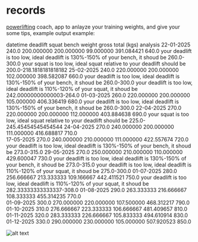 # records

[powerlifting](https://finai.solutions/powerlifting) coach, app to anlayze your training weights, and give your some tips, example output example:

datetime 	deadlift 	squat 	bench 	weight 	gross 	total (kgs) 	analysis
22-01-2025 	240.0 	200.000000 	200.000000 	99.000000 	391.084421 	640.0 	your deadlift is too low, ideal deadlift is 130%-150% of your bench, it shoud be 260.0-300.0 your squat is too low, ideal squat relative to your deadlift should be 200.0-218.1818181818182
25-02-2025 	240.0 	220.000000 	200.000000 	102.000000 	398.582087 	660.0 	your deadlift is too low, ideal deadlift is 130%-150% of your bench, it shoud be 260.0-300.0 your deadlift is too low, ideal deadlift is 110%-120% of your squat, it shoud be 242.00000000000003-264.0
01-03-2025 	260.0 	220.000000 	200.000000 	105.000000 	406.336419 	680.0 	your deadlift is too low, ideal deadlift is 130%-150% of your bench, it shoud be 260.0-300.0
22-04-2025 	270.0 	220.000000 	200.000000 	112.000000 	403.884638 	690.0 	your squat is too low, ideal squat relative to your deadlift should be 225.0-245.45454545454544
24-04-2025 	270.0 	240.000000 	200.000000 	111.000000 	416.688817 	710.0 	
17-05-2025 	270.0 	240.000000 	210.000000 	111.000000 	422.557674 	720.0 	your deadlift is too low, ideal deadlift is 130%-150% of your bench, it shoud be 273.0-315.0
29-05-2025 	270.0 	250.000000 	210.000000 	110.000000 	429.600047 	730.0 	your deadlift is too low, ideal deadlift is 130%-150% of your bench, it shoud be 273.0-315.0 your deadlift is too low, ideal deadlift is 110%-120% of your squat, it shoud be 275.0-300.0
01-07-2025 	280.0 	256.666667 	213.333333 	109.166667 	442.411521 	750.0 	your deadlift is too low, ideal deadlift is 110%-120% of your squat, it shoud be 282.33333333333337-308.0
01-08-2025 	290.0 	263.333333 	216.666667 	108.333333 	455.314235 	770.0 	
01-09-2025 	300.0 	270.000000 	220.000000 	107.500000 	468.312217 	790.0 	
01-10-2025 	310.0 	276.666667 	223.333333 	106.666667 	481.409657 	810.0 	
01-11-2025 	320.0 	283.333333 	226.666667 	105.833333 	494.610914 	830.0 	
01-12-2025 	330.0 	290.000000 	230.000000 	105.000000 	507.920523 	850.0 	


![alt text](https://github.com/ertosns/powerlifting/blob/master/powerlifting.png?raw=true)
